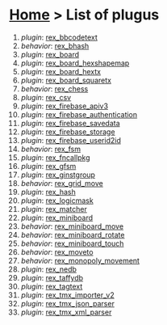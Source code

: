 # [Home](index.html) > List of plugus

1. *plugin*: [rex_bbcodetext](rex_bbcodetext.html)
2. *behavior*: [rex_bhash](rex.bhash.html)
3. *plugin*: [rex_board](rex_board.html)
4. *plugin*: [rex_board_hexshapemap](rex_board_hexshapemap.html)
5. *plugin*: [rex_board_hextx](rex_board_hextx.html)
6. *plugin*: [rex_board_squaretx](rex_board_squaretx.html)
7. *behavior*: [rex_chess](rex_chess.html)
8. *plugin*: [rex_csv](rex_csv.html)
9. *plugin*: [rex_firebase_apiv3](rex_firebase_apiv3.html)
10. *plugin*: [rex_firebase_authentication](rex_firebase_authentication.html)
11. *plugin*: [rex_firebase_savedata](rex_firebase_savedata.html)
12. *plugin*: [rex_firebase_storage](rex_firebase_storage.html)
13. *plugin*: [rex_firebase_userid2id](rex_firebase_userid2id.html)
14. *behavior*: [rex_fsm](rex_fsm.html)
15. *plugin*: [rex_fncallpkg](rex_fncallpkg.html)
16. *plugin*: [rex_gfsm](rex_gfsm.html)
17. *plugin*: [rex_ginstgroup](rex_ginstgroup.html)
18. *behavior*: [rex_grid_move](rex_grid_move.html)
19. *plugin*: [rex_hash](rex_hash.html)
20. *plugin*: [rex_logicmask](rex_logicmask.html)
21. *plugin*: [rex_matcher](rex_matcher.html)
22. *plugin*: [rex_miniboard](rex_miniboard.html)
23. *behavior*: [rex_miniboard_move](rex_miniboard_move.html)
24. *behavior*: [rex_miniboard_rotate](rex_miniboard_rotate.html)
25. *behavior*: [rex_miniboard_touch](rex_miniboard_touch.html)
26. *behavior*: [rex_moveto](rex_moveto.html)
27. *behavior*: [rex_monopoly_movement](rex_monopoly_movement.html)
28. *plugin*: [rex_nedb](rex_nedb.html)
29. *plugin*: [rex_taffydb](rex_taffydb.html)
30. *plugin*: [rex_tagtext](rex_tagtext.html)
31. *plugin*: [rex_tmx_importer_v2](rex_tmx_importer_v2.html)
32. *plugin*: [rex_tmx_json_parser](rex_tmx_json_parser.html)
33. *plugin*: [rex_tmx_xml_parser](rex_tmx_xml_parser.html)

